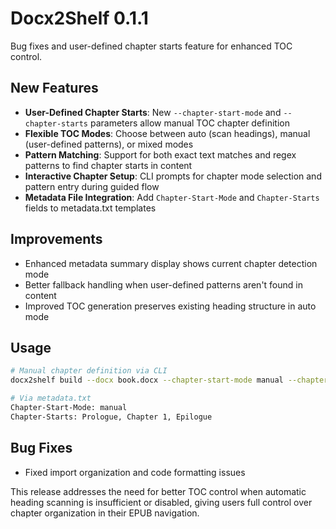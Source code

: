 # Docx2Shelf 0.1.1

Bug fixes and user-defined chapter starts feature for enhanced TOC control.

## New Features
- **User-Defined Chapter Starts**: New `--chapter-start-mode` and `--chapter-starts` parameters allow manual TOC chapter definition
- **Flexible TOC Modes**: Choose between auto (scan headings), manual (user-defined patterns), or mixed modes
- **Pattern Matching**: Support for both exact text matches and regex patterns to find chapter starts in content
- **Interactive Chapter Setup**: CLI prompts for chapter mode selection and pattern entry during guided flow
- **Metadata File Integration**: Add `Chapter-Start-Mode` and `Chapter-Starts` fields to metadata.txt templates

## Improvements  
- Enhanced metadata summary display shows current chapter detection mode
- Better fallback handling when user-defined patterns aren't found in content
- Improved TOC generation preserves existing heading structure in auto mode

## Usage
```bash
# Manual chapter definition via CLI
docx2shelf build --docx book.docx --chapter-start-mode manual --chapter-starts "Prologue,Chapter 1,Epilogue"

# Via metadata.txt
Chapter-Start-Mode: manual
Chapter-Starts: Prologue, Chapter 1, Epilogue
```

## Bug Fixes
- Fixed import organization and code formatting issues

This release addresses the need for better TOC control when automatic heading scanning is insufficient or disabled, giving users full control over chapter organization in their EPUB navigation.